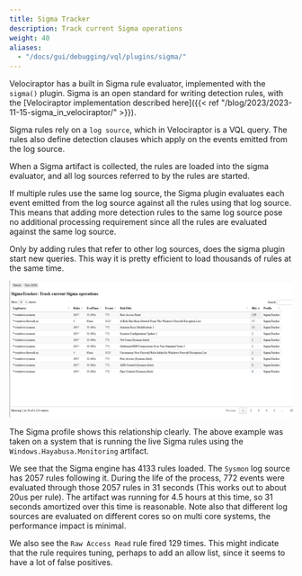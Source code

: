 ```yaml
---
title: Sigma Tracker
description: Track current Sigma operations
weight: 40
aliases:
  - "/docs/gui/debugging/vql/plugins/sigma/"
---
```


Velociraptor has a built in Sigma rule evaluator, implemented with the `sigma()`
plugin. Sigma is an open standard for writing detection rules, with the
[Velociraptor implementation described here]({{< ref "/blog/2023/2023-11-15-sigma_in_velociraptor/" >}}).

Sigma rules rely on a `log source`, which in Velociraptor is a VQL
query. The rules also define detection clauses which apply on the
events emitted from the log source.

When a Sigma artifact is collected, the rules are loaded into the
sigma evaluator, and all log sources referred to by the rules are
started.

If multiple rules use the same log source, the Sigma plugin evaluates
each event emitted from the log source against all the rules using
that log source. This means that adding more detection rules to the
same log source pose no additional processing requirement since all
the rules are evaluated against the same log source.

Only by adding rules that refer to other log sources, does the sigma
plugin start new queries. This way it is pretty efficient to load
thousands of rules at the same time.

![Sigma profile](profile.png)

The Sigma profile shows this relationship clearly. The above example
was taken on a system that is running the live Sigma rules using the
`Windows.Hayabusa.Monitoring` artifact.

We see that the Sigma engine has 4133 rules loaded. The `Sysmon` log
source has 2057 rules following it. During the life of the process,
772 events were evaluated through those 2057 rules in 31 seconds (This
works out to about 20us per rule). The artifact was running for 4.5
hours at this time, so 31 seconds amortized over this time is
reasonable. Note also that different log sources are evaluated on
different cores so on multi core systems, the performance impact is
minimal.

We also see the `Raw Access Read` rule fired 129 times. This might
indicate that the rule requires tuning, perhaps to add an allow list,
since it seems to have a lot of false positives.
